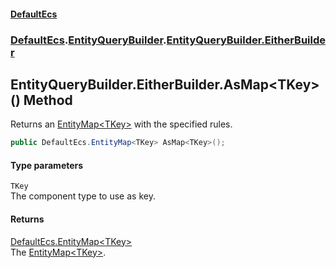 #### [DefaultEcs](./index.md 'index')
### [DefaultEcs](./DefaultEcs.md 'DefaultEcs').[EntityQueryBuilder](./DefaultEcs-EntityQueryBuilder.md 'DefaultEcs.EntityQueryBuilder').[EntityQueryBuilder.EitherBuilder](./DefaultEcs-EntityQueryBuilder-EitherBuilder.md 'DefaultEcs.EntityQueryBuilder.EitherBuilder')
## EntityQueryBuilder.EitherBuilder.AsMap&lt;TKey&gt;() Method
Returns an [EntityMap&lt;TKey&gt;](./DefaultEcs-EntityMap-TKey-.md 'DefaultEcs.EntityMap&lt;TKey&gt;') with the specified rules.  
```csharp
public DefaultEcs.EntityMap<TKey> AsMap<TKey>();
```
#### Type parameters
<a name='DefaultEcs-EntityQueryBuilder-EitherBuilder-AsMap-TKey-()-TKey'></a>
`TKey`  
The component type to use as key.  
  
#### Returns
[DefaultEcs.EntityMap&lt;](./DefaultEcs-EntityMap-TKey-.md 'DefaultEcs.EntityMap&lt;TKey&gt;')[TKey](#DefaultEcs-EntityQueryBuilder-EitherBuilder-AsMap-TKey-()-TKey 'DefaultEcs.EntityQueryBuilder.EitherBuilder.AsMap&lt;TKey&gt;().TKey')[&gt;](./DefaultEcs-EntityMap-TKey-.md 'DefaultEcs.EntityMap&lt;TKey&gt;')  
The [EntityMap&lt;TKey&gt;](./DefaultEcs-EntityMap-TKey-.md 'DefaultEcs.EntityMap&lt;TKey&gt;').  

